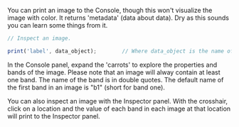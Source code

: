 
You can print an image to the Console, though this won't visualize the image with color. It returns 'metadata' (data about data). Dry as this sounds you can learn some things from it.

```js
// Inspect an image.

print('label', data_object);        // Where data_object is the name of the variable that holds the image.  

```

In the Console panel, expand the 'carrots' to explore the properties and bands of the image. Please note that an image will alway contain at least one band. The name of the band is in double quotes. The default name of the first band in an image is "b1" (short for band one).  

You can also inspect an image with the Inspector panel. With the crosshair, click on a location and the value of each band in each image at that location will print to the Inspector panel.   
